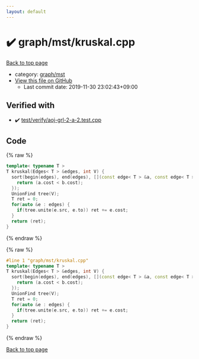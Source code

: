 ```yaml
---
layout: default
---
```


<!-- mathjax config similar to math.stackexchange -->
<script type="text/javascript" async
  src="https://cdnjs.cloudflare.com/ajax/libs/mathjax/2.7.5/MathJax.js?config=TeX-MML-AM_CHTML">
</script>
<script type="text/x-mathjax-config">
  MathJax.Hub.Config({
    TeX: { equationNumbers: { autoNumber: "AMS" }},
    tex2jax: {
      inlineMath: [ ['$','$'] ],
      processEscapes: true
    },
    "HTML-CSS": { matchFontHeight: false },
    displayAlign: "left",
    displayIndent: "2em"
  });
</script>

<script type="text/javascript" src="https://cdnjs.cloudflare.com/ajax/libs/jquery/3.4.1/jquery.min.js"></script>
<script src="https://cdn.jsdelivr.net/npm/jquery-balloon-js@1.1.2/jquery.balloon.min.js" integrity="sha256-ZEYs9VrgAeNuPvs15E39OsyOJaIkXEEt10fzxJ20+2I=" crossorigin="anonymous"></script>
<script type="text/javascript" src="../../../assets/js/copy-button.js"></script>
<link rel="stylesheet" href="../../../assets/css/copy-button.css" />


# :heavy_check_mark: graph/mst/kruskal.cpp

<a href="../../../index.html">Back to top page</a>

* category: <a href="../../../index.html#51f95ed2fd9ed3be34f576d38fbd25a2">graph/mst</a>
* <a href="{{ site.github.repository_url }}/blob/master/graph/mst/kruskal.cpp">View this file on GitHub</a>
    - Last commit date: 2019-11-30 23:02:43+09:00




## Verified with

* :heavy_check_mark: <a href="../../../verify/test/verify/aoj-grl-2-a-2.test.cpp.html">test/verify/aoj-grl-2-a-2.test.cpp</a>


## Code

<a id="unbundled"></a>
{% raw %}
```cpp
template< typename T >
T kruskal(Edges< T > &edges, int V) {
  sort(begin(edges), end(edges), [](const edge< T > &a, const edge< T > &b) {
    return (a.cost < b.cost);
  });
  UnionFind tree(V);
  T ret = 0;
  for(auto &e : edges) {
    if(tree.unite(e.src, e.to)) ret += e.cost;
  }
  return (ret);
}

```
{% endraw %}

<a id="bundled"></a>
{% raw %}
```cpp
#line 1 "graph/mst/kruskal.cpp"
template< typename T >
T kruskal(Edges< T > &edges, int V) {
  sort(begin(edges), end(edges), [](const edge< T > &a, const edge< T > &b) {
    return (a.cost < b.cost);
  });
  UnionFind tree(V);
  T ret = 0;
  for(auto &e : edges) {
    if(tree.unite(e.src, e.to)) ret += e.cost;
  }
  return (ret);
}

```
{% endraw %}

<a href="../../../index.html">Back to top page</a>

